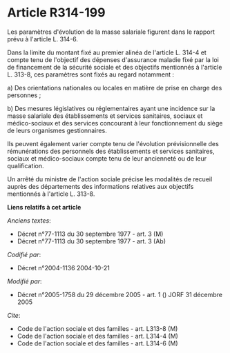 # Article R314-199

Les paramètres d'évolution de la masse salariale figurent dans le rapport prévu à l'article L. 314-6.

Dans la limite du montant fixé au premier alinéa de l'article L. 314-4 et compte tenu de l'objectif des dépenses d'assurance
maladie fixé par la loi de financement de la sécurité sociale et des objectifs mentionnés à l'article L. 313-8, ces
paramètres sont fixés au regard notamment :

a) Des orientations nationales ou locales en matière de prise en charge des personnes ;

b) Des mesures législatives ou réglementaires ayant une incidence sur la masse salariale des établissements et services
sanitaires, sociaux et médico-sociaux et des services concourant à leur fonctionnement du siège de leurs organismes
gestionnaires.

Ils peuvent également varier compte tenu de l'évolution prévisionnelle des rémunérations des personnels des établissements et
services sanitaires, sociaux et médico-sociaux compte tenu de leur ancienneté ou de leur qualification.

Un arrêté du ministre de l'action sociale précise les modalités de recueil auprès des départements des informations relatives
aux objectifs mentionnés à l'article L. 313-8.

**Liens relatifs à cet article**

_Anciens textes_:

  - Décret n°77-1113 du 30 septembre 1977 - art. 3 (M)
  - Décret n°77-1113 du 30 septembre 1977 - art. 3 (Ab)

_Codifié par_:

  - Décret n°2004-1136 2004-10-21

_Modifié par_:

  - Décret n°2005-1758 du 29 décembre 2005 - art. 1 () JORF 31 décembre 2005

_Cite_:

  - Code de l'action sociale et des familles - art. L313-8 (M)
  - Code de l'action sociale et des familles - art. L314-4 (M)
  - Code de l'action sociale et des familles - art. L314-6 (M)
